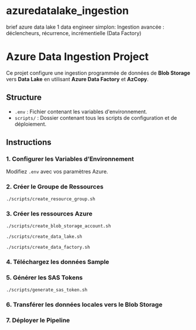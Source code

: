 # azuredatalake_ingestion
brief azure data lake 1 data engineer simplon: Ingestion avancée : déclencheurs, récurrence, incrémentielle (Data Factory)

# Azure Data Ingestion Project

Ce projet configure une ingestion programmée de données de **Blob Storage** vers **Data Lake** en utilisant **Azure Data Factory** et **AzCopy**.

## Structure

- `.env` : Fichier contenant les variables d'environnement.
- `scripts/` : Dossier contenant tous les scripts de configuration et de déploiement.

## Instructions

### 1. Configurer les Variables d’Environnement

Modifiez `.env` avec vos paramètres Azure.

### 2. Créer le Groupe de Ressources

```bash
./scripts/create_resource_group.sh
```

### 3. Créer les ressources Azure

```bash
./scripts/create_blob_storage_account.sh
```

```bash
./scripts/create_data_lake.sh
```

```bash
./scripts/create_data_factory.sh
```

### 4. Téléchargez les données Sample

### 5. Générer les SAS Tokens

```bash
./scripts/generate_sas_token.sh
```

### 6. Transférer les données locales vers le Blob Storage

### 7. Déployer le Pipeline



